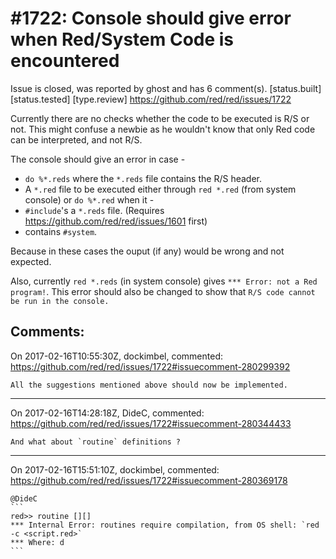 
#1722: Console should give error when Red/System Code is encountered
================================================================================
Issue is closed, was reported by ghost and has 6 comment(s).
[status.built] [status.tested] [type.review]
<https://github.com/red/red/issues/1722>

Currently there are no checks whether the code to be executed is R/S or not. This might confuse a newbie as he wouldn't know that only Red code can be interpreted, and not R/S.

The console should give an error in case -
-   `do %*.reds` where the `*.reds` file contains the R/S header.
-    A `*.red` file to be executed either through `red *.red` (from system console) or `do %*.red` when it -
  -  `#include`'s a `*.reds` file. (Requires https://github.com/red/red/issues/1601 first)
  - contains `#system`.

Because in these cases the ouput (if any) would be wrong and not expected.

Also, currently `red *.reds` (in system console) gives `*** Error: not a Red program!`. This error should also be changed to show that `R/S code cannot be run in the console.`



Comments:
--------------------------------------------------------------------------------

On 2017-02-16T10:55:30Z, dockimbel, commented:
<https://github.com/red/red/issues/1722#issuecomment-280299392>

    All the suggestions mentioned above should now be implemented.

--------------------------------------------------------------------------------

On 2017-02-16T14:28:18Z, DideC, commented:
<https://github.com/red/red/issues/1722#issuecomment-280344433>

    And what about `routine` definitions ?

--------------------------------------------------------------------------------

On 2017-02-16T15:51:10Z, dockimbel, commented:
<https://github.com/red/red/issues/1722#issuecomment-280369178>

    @DideC 
    ```
    red>> routine [][]
    *** Internal Error: routines require compilation, from OS shell: `red -c <script.red>`
    *** Where: d
    ```


